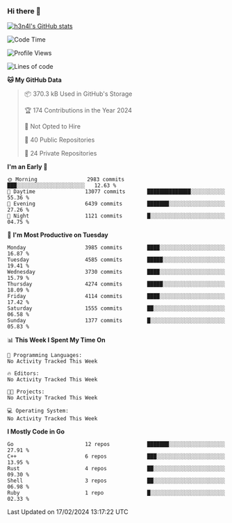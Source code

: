 ### Hi there 👋

[![h3n4l's GitHub stats](https://github-readme-stats.vercel.app/api?username=h3n4l&count_private=true&show_icons=true&theme=radical)](https://github.com/h3n4l/github-readme-stats)

<!--START_SECTION:waka-->
![Code Time](http://img.shields.io/badge/Code%20Time-1%2C836%20hrs%2017%20mins-blue)

![Profile Views](http://img.shields.io/badge/Profile%20Views-0-blue)

![Lines of code](https://img.shields.io/badge/From%20Hello%20World%20I%27ve%20Written-6.4%20million%20lines%20of%20code-blue)

**🐱 My GitHub Data** 

> 📦 370.3 kB Used in GitHub's Storage 
 > 
> 🏆 174 Contributions in the Year 2024
 > 
> 🚫 Not Opted to Hire
 > 
> 📜 40 Public Repositories 
 > 
> 🔑 24 Private Repositories 
 > 
**I'm an Early 🐤** 

```text
🌞 Morning                2983 commits        ███░░░░░░░░░░░░░░░░░░░░░░   12.63 % 
🌆 Daytime                13077 commits       ██████████████░░░░░░░░░░░   55.36 % 
🌃 Evening                6439 commits        ███████░░░░░░░░░░░░░░░░░░   27.26 % 
🌙 Night                  1121 commits        █░░░░░░░░░░░░░░░░░░░░░░░░   04.75 % 
```
📅 **I'm Most Productive on Tuesday** 

```text
Monday                   3985 commits        ████░░░░░░░░░░░░░░░░░░░░░   16.87 % 
Tuesday                  4585 commits        █████░░░░░░░░░░░░░░░░░░░░   19.41 % 
Wednesday                3730 commits        ████░░░░░░░░░░░░░░░░░░░░░   15.79 % 
Thursday                 4274 commits        █████░░░░░░░░░░░░░░░░░░░░   18.09 % 
Friday                   4114 commits        ████░░░░░░░░░░░░░░░░░░░░░   17.42 % 
Saturday                 1555 commits        ██░░░░░░░░░░░░░░░░░░░░░░░   06.58 % 
Sunday                   1377 commits        █░░░░░░░░░░░░░░░░░░░░░░░░   05.83 % 
```


📊 **This Week I Spent My Time On** 

```text
💬 Programming Languages: 
No Activity Tracked This Week

🔥 Editors: 
No Activity Tracked This Week

🐱‍💻 Projects: 
No Activity Tracked This Week

💻 Operating System: 
No Activity Tracked This Week
```

**I Mostly Code in Go** 

```text
Go                       12 repos            ███████░░░░░░░░░░░░░░░░░░   27.91 % 
C++                      6 repos             ███░░░░░░░░░░░░░░░░░░░░░░   13.95 % 
Rust                     4 repos             ██░░░░░░░░░░░░░░░░░░░░░░░   09.30 % 
Shell                    3 repos             ██░░░░░░░░░░░░░░░░░░░░░░░   06.98 % 
Ruby                     1 repo              █░░░░░░░░░░░░░░░░░░░░░░░░   02.33 % 
```




 Last Updated on 17/02/2024 13:17:22 UTC
<!--END_SECTION:waka-->

